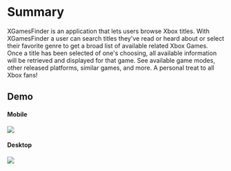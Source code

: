 # Summary
XGamesFinder is an application that lets users browse Xbox titles. With XGamesFinder a user can search titles they've read or heard about or select their favorite genre to get a broad list of available related Xbox Games. Once a title has been selected of one's choosing, all available information will be retrieved and displayed for that game. See available game modes, other released platforms, similar games, and more. A personal treat to all Xbox fans!

## Demo

#### Mobile
![](https://media.giphy.com/media/YQuE0msIq4dBCrqIXY/giphy.gif)

#### Desktop 

![](https://media.giphy.com/media/FlrX1xFC09AwXDVY1p/giphy.gif)


